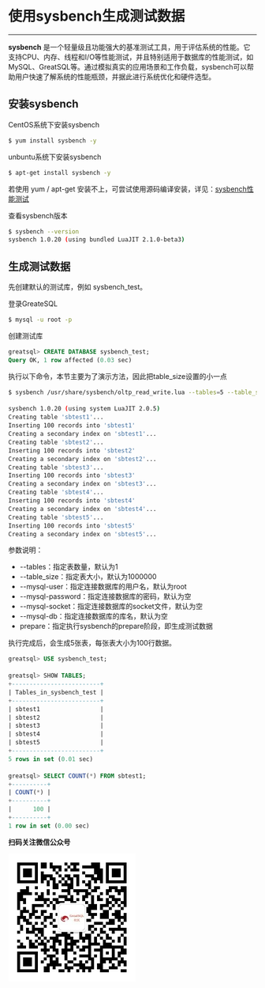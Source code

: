 # 使用sysbench生成测试数据
---

**sysbench** 是一个轻量级且功能强大的基准测试工具，用于评估系统的性能。它支持CPU、内存、线程和I/O等性能测试，并且特别适用于数据库的性能测试，如MySQL、GreatSQL等。通过模拟真实的应用场景和工作负载，sysbench可以帮助用户快速了解系统的性能瓶颈，并据此进行系统优化和硬件选型。

## 安装sysbench

CentOS系统下安装sysbench
```bash
$ yum install sysbench -y
```
unbuntu系统下安装sysbench
```bash
$ apt-get install sysbench -y
```

若使用 yum / apt-get 安装不上，可尝试使用源码编译安装，详见：[sysbench性能测试](../10-optimze/3-1-benchmark-sysbench.md)

查看sysbench版本
```bash
$ sysbench --version
sysbench 1.0.20 (using bundled LuaJIT 2.1.0-beta3)
```

## 生成测试数据
先创建默认的测试库，例如 sysbench_test。

登录GreateSQL
```bash
$ mysql -u root -p
```
创建测试库
```sql
greatsql> CREATE DATABASE sysbench_test;
Query OK, 1 row affected (0.03 sec)
```
执行以下命令，本节主要为了演示方法，因此把table_size设置的小一点
```bash
$ sysbench /usr/share/sysbench/oltp_read_write.lua --tables=5 --table_size=100 --mysql-user=root --mysql-password=GreatSQL@2024 --mysql-socket=/var/lib/mysql/mysql.sock --mysql-db=sysbench_test prepare

sysbench 1.0.20 (using system LuaJIT 2.0.5)
Creating table 'sbtest1'...
Inserting 100 records into 'sbtest1'
Creating a secondary index on 'sbtest1'...
Creating table 'sbtest2'...
Inserting 100 records into 'sbtest2'
Creating a secondary index on 'sbtest2'...
Creating table 'sbtest3'...
Inserting 100 records into 'sbtest3'
Creating a secondary index on 'sbtest3'...
Creating table 'sbtest4'...
Inserting 100 records into 'sbtest4'
Creating a secondary index on 'sbtest4'...
Creating table 'sbtest5'...
Inserting 100 records into 'sbtest5'
Creating a secondary index on 'sbtest5'...
```
参数说明：
- --tables：指定表数量，默认为1
- --table_size：指定表大小，默认为1000000
- --mysql-user：指定连接数据库的用户名，默认为root
- --mysql-password：指定连接数据库的密码，默认为空
- --mysql-socket：指定连接数据库的socket文件，默认为空
- --mysql-db：指定连接数据库的库名，默认为空
- prepare：指定执行sysbench的prepare阶段，即生成测试数据

执行完成后，会生成5张表，每张表大小为100行数据。
```sql
greatsql> USE sysbench_test;

greatsql> SHOW TABLES;
+-------------------------+
| Tables_in_sysbench_test |
+-------------------------+
| sbtest1                 |
| sbtest2                 |
| sbtest3                 |
| sbtest4                 |
| sbtest5                 |
+-------------------------+
5 rows in set (0.01 sec)

greatsql> SELECT COUNT(*) FROM sbtest1;
+----------+
| COUNT(*) |
+----------+
|      100 |
+----------+
1 row in set (0.00 sec)
```



**扫码关注微信公众号**

![greatsql-wx](../greatsql-wx.jpg)

